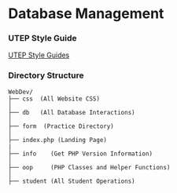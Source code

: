 # Database Management 

### UTEP Style Guide 

[UTEP Style Guides](https://www.utep.edu/university-communications/resources/graphic-identity-guide.html)

                   

### Directory Structure 

```
WebDev/
├── css  (All Website CSS) 
│  
├── db   (All Database Interactions)
│   
├── form  (Practice Directory) 
│  
├── index.php (Landing Page)
|
├── info    (Get PHP Version Information)
│  
├── oop     (PHP Classes and Helper Functions) 
│   
├── student (All Student Operations) 
```